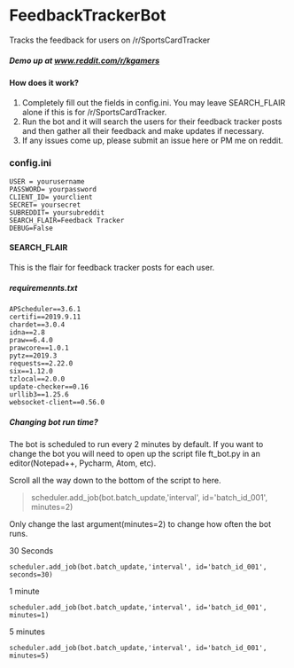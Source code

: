 # FeedbackTrackerBot
 Tracks the feedback for users on /r/SportsCardTracker
 
##### Demo up at www.reddit.com/r/kgamers
 
 #### How does it work?
 1. Completely fill out the fields in config.ini.  You may leave SEARCH_FLAIR alone if this is for /r/SportsCardTracker.
 2. Run the bot and it will search the users for their feedback tracker posts and then gather all their feedback and make updates if necessary.
 3. If any issues come up, please submit an issue here or PM me on reddit.
 
 ### config.ini
 ```
USER = yourusername
PASSWORD= yourpassword
CLIENT_ID= yourclient
SECRET= yoursecret
SUBREDDIT= yoursubreddit
SEARCH_FLAIR=Feedback Tracker
DEBUG=False
```

#### SEARCH_FLAIR
This is the flair for feedback tracker posts for each user.


##### requiremennts.txt
```
APScheduler==3.6.1
certifi==2019.9.11
chardet==3.0.4
idna==2.8
praw==6.4.0
prawcore==1.0.1
pytz==2019.3
requests==2.22.0
six==1.12.0
tzlocal==2.0.0
update-checker==0.16
urllib3==1.25.6
websocket-client==0.56.0
```

##### Changing bot run time?
The bot is scheduled to run every 2 minutes by default.  If you want to change the bot you will need to open up the script file ft_bot.py in an editor(Notepad++, Pycharm, Atom, etc).

Scroll all the way down to the bottom of the script to here.
> scheduler.add_job(bot.batch_update,'interval', id='batch_id_001', minutes=2)

Only change the last argument(minutes=2) to change how often the bot runs.


30 Seconds
```
scheduler.add_job(bot.batch_update,'interval', id='batch_id_001', seconds=30)
```

1 minute
```
scheduler.add_job(bot.batch_update,'interval', id='batch_id_001', minutes=1)
```
5 minutes
```
scheduler.add_job(bot.batch_update,'interval', id='batch_id_001', minutes=5)
```
